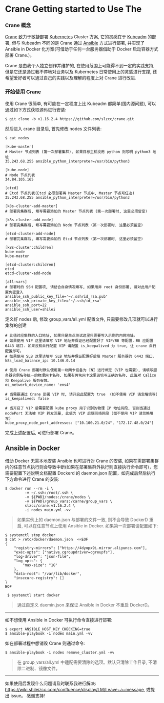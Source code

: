 # Crane Getting started to Use The

### Crane 概念

[Crane](https://github.com/slzcc/crane) 致力于敏捷部署 [Kubernetes](https://kubernetes.io/) Cluster 方案, 它的灵感在于 [Kubeadm](https://kubernetes.io/docs/setup/production-environment/tools/kubeadm/install-kubeadm/) 的部署, 但与 Kubeadm 不同的是 Crane 通过 [Ansible](https://www.ansible.com/) 方式进行部署, 并实现了 Ansible in Docker 化方案(可借助于任何一台服务器借助于 Docker 启动容器方式部署 Crane.)。

Crane 是由我个人独立创作并维护的, 在使用范围上可能得不到一定的实践支持, 但是它还是通过我不停地对业务以及 Kubernetes 日常使用上的灵感进行支撑, 还希望爱好者可以通过自己的实践以及理解的程度上对 Crane 进行改进.

### 开始使用 Crane

使用 Crane 很简单, 有可能在一定程度上比 Kubeadm 都简单(国内源问题), 可以通过如下方式获取源码进行安装:

```
$ git clone -b v1.16.2.4 https://github.com/slzcc/crane.git
```

然后进入 crane 目录后, 首先修改 nodes 文件列表:

```
$ cat nodes

[kube-master]
# Master 节点列表 (第一次部署集群), 如果目标主机没用 python 则写明 python3 地址
35.243.68.255 ansible_python_interpreter=/usr/bin/python3

[kube-node]
# Node 节点列表
34.84.105.165

[etcd]
# Etcd 节点列表(Etcd 必须部署再 Master 节点中, Master 节点可任选)
35.243.68.255 ansible_python_interpreter=/usr/bin/python3

[k8s-cluster-add-master]
# 部署完集群后, 填写需要添加的 Master 节点列表 (第一次部署时, 这里必须留空)

[k8s-cluster-add-node]
# 部署完集群后, 填写需要添加的 Node 节点列表 (第一次部署时, 这里必须留空)

[etcd-cluster-add-node]
# 部署完集群后, 填写需要添加的 Etcd 节点列表 (第一次部署时, 这里必须留空)

[k8s-cluster:children]
kube-node
kube-master

[etcd-cluster:children]
etcd
etcd-cluster-add-node

[all:vars]
# 部署时的 SSH 配置项, 请结合自身情况填写, 如果用非 root 身份部署, 请对此用户配置免密登入
ansible_ssh_public_key_file='~/.ssh/id_rsa.pub'
ansible_ssh_private_key_file='~/.ssh/id_rsa'
ansible_ssh_port=22
ansible_ssh_user=shilei
```

定义好 nodes 后, 修改 group_vars/all.yml 配置文件, 只需要修改几项就可以进行集群的创建

```
# 此值对应集群的入口地址, 如果只是单点测试这里只需要写入示例的内网地址。
# 如果使用 VIP 这里请填写 VIP 地址并保证已经配置好了 VIP/RB 等配置，RB 应配置 6443 端口. 如果没有自行配置 VIP 请配置 is_keepalived 为 true, 让 crane 自行配置即可。
# 如果使用 SLB 这里请填写 SLB 地址并保证配置好后端 Master 服务器的 6443 端口.
k8s_load_balance_ip: 10.146.0.14

# 使用 Crane 部署时默认使用第一块网卡设备为 CNI 进行绑定 (VIP 也需要), 请填写服务器实例名称统一的物理网卡名称, 如果有两块网卡这里请填写正确的名称, 此值对 Calico 和 Keepalive 服务有效。
os_network_device_name: 'ens4'

# 当需要通过 Crane 部署 VIP 时, 请开启此配置为 true  (如不使用 VIP 请忽略填写)
is_keepalived: false

# 当开启了 VIP 后需要配置 kube proxy 用于识别的物理 IP 地址网段, 否则当通过 nodePort 无法被 VIP 转发流量, 此值为 VIP 后端网络网段 (如不使用 VIP 请忽略填写)
kube_proxy_node_port_addresses: ["10.100.21.0/24", "172.17.48.0/24"]
```

完成上述配置后, 可进行部署 Crane。

## Ansible in Docker

借助 Docker 无需本地安装 Ansible 也可进行对 Crane 的安装, 如果在需部署集群内的任意节点执行则会导致中断(如果在部署集群外执行则直接执行命令即可)，您需要配置下述说明文档配置 Dockerd 的 daemon.json 配置，如完成后然后执行下方命令进行 Crane 的安装:

```
$ docker run --rm -i \
         -v ~/.ssh:/root/.ssh \
         -v ${PWD}/nodes:/crane/nodes \
         -v ${PWD}/group_vars:/carne/group_vars \
         slzcc/crane:v1.16.2.4 \
         -i nodes main.yml -vv
```

> 如果实例上的 daemon.json 与部署的文件一致, 则不会导致 DockerD 重启, 可以在任意节点上使用 Ansible in Docker. 如果第一次部署请配置如下:

```
$ systemctl stop docker
$ cat > /etc/docker/daemon.json  <<EOF
{
    "registry-mirrors": ["https://4dyopx9i.mirror.aliyuncs.com"],
    "exec-opts": ["native.cgroupdriver=cgroupfs"],
    "log-driver": "json-file",
    "log-opts": {
        "max-size": "1G"
    },
    "data-root": "/var/lib/docker",
    "insecure-registry": []
}
EOF
 
 $ systemctl start docker
```

> 通过自定义 daemin.json 来保证 Ansible in Docker 不重启 DockerD。

---

如不想使用 Ansible in Docker 可执行命令直接进行部署:

```
$ export ANSIBLE_HOST_KEY_CHECKING=true
$ ansible-playbook -i nodes main.yml -vv
```

如在部署过程中想销毁 Crane 则通过命令:

```
$ ansible-playbook -i nodes remove_cluster.yml -vv
```

> 在 group_vars/all.yml 中适配需要清除的选项。默认只清除工作目录, 不清除二进制、镜像文件。

---

如果使用后发现什么问题请及时联系我进行解决: https://wiki.shileizcc.com/confluence/display/LM/Leave+a+message, 或提出 issue。
感谢支持!
